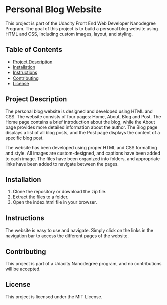 # Personal Blog Website

This project is part of the Udacity Front End Web Developer Nanodegree Program. The goal of this project is to build a personal blog website using HTML and CSS, including custom images, layout, and styling.

## Table of Contents

- [Project Description](#project-description)
- [Installation](#installation)
- [Instructions](#instructions)
- [Contributing](#contributing)
- [License](#license)

## Project Description

The personal blog website is designed and developed using HTML and CSS. The website consists of four pages: Home, About, Blog and Post. The Home page contains a brief introduction about the blog, while the About page provides more detailed information about the author. The Blog page displays a list of all blog posts, and the Post page displays the content of a specific blog post.

The website has been developed using proper HTML and CSS formatting and style. All images are custom-designed, and captions have been added to each image. The files have been organized into folders, and appropriate links have been added to navigate between the pages.

## Installation

1. Clone the repository or download the zip file.
2. Extract the files to a folder.
3. Open the index.html file in your browser.

## Instructions

The website is easy to use and navigate. Simply click on the links in the navigation bar to access the different pages of the website.

## Contributing

This project is part of a Udacity Nanodegree program, and no contributions will be accepted.

## License

This project is licensed under the MIT License.
